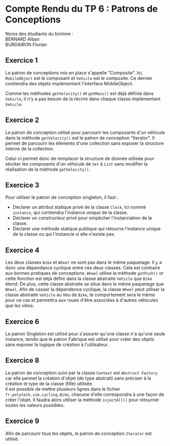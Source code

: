 # Compte Rendu du TP 6 : Patrons de Conceptions

Noms des étudiants du binôme : \
BERNARD Alban \
BURDAIRON Florian

## Exercice 1
Le patron de conceptions mis en place s'appelle "Composite".
Ici, `MobileObject` est le composant et `Vehicle` est le composite.
Ce dernier contiendra des objets implémentant l'interface MobileObject.

Comme les méthodes `getVelocity()` et `getMass()` est déjà définie dans `Vehicle`, 
il n'y a pas besoin de la récrire dans chaque classe implémentant `Vehicle`.

## Exercice 2
Le patron de conception utilisé pour parcourir les composants d'un véhicule dans la méthode `getVelocity()` est le patron de conception "Iterator".
Il permet de parcourir les éléments d'une collection sans exposer la structure interne de la collection.

Celui-ci permet donc de remplacer la structure de donnée utilisée pour stocker les composants d'un véhicule de `Set` à `List` sans modifier la réalisation de la méthode `getVelocity()`.

## Exercice 3

Pour utiliser le patron de conception singleton, il faut :
- Déclarer un attribut statique privé de la classe `Clock`, ici nommé `instance`, qui contiendra l'instance unique de la classe.
- Déclarer un constructeur privé pour empêcher l'instanciation de la classe.
- Déclarer une méthode statique publique qui retourne l'instance unique de la classe ou qui l'instancie si elle n'existe pas.

## Exercice 4

Les deux classes `Bike` et `Wheel` ne sont pas dans le même paquetage. Il y a donc une dépendance cyclique entre ces deux classes. Cela est contraire aux bonnes pratiques de conceptions.
`Wheel` utilise la méthode `getPush()` or cette fonction est déjà défini dans la classe abstraite `Vehicle` que `Bike` étend. De plus, cette classe abstraite se situe dans le même paquetage que `Wheel`.
Afin de casser la dépendence cyclique, la classe `Wheel` peut utiliser la classe abstraite `Vehicle` au lieu de `Bike`, le comportement sera le même pour ce cas et permettra aux roues d'être associées à d'autres véhicules que les vélos.

## Exercice 6

Le patron Singleton est utilisé pour s'assurer qu'une classe n'a qu'une seule instance, tandis que le patron Fabrique est utilisé pour créer des objets sans exposer la logique de création à l'utilisateur.

## Exercice 8

Le patron de conception suivi par la classe `Context` est `Abstract Factory` car elle permet la création d'objet (de type abstrait) sans préciser à la création le type de la classe (fille) utilisée. \
Il est possible de mettre plusieurs lignes dans le fichier `fr.polytech.sim.cycling.Bike`, chacune d'elle correspondra à une façon de créer l'objet. Il faudra alors utiliser la méthode `injectAll()` pour retourner toutes les valeurs possibles.

## Exercice 9

Afin de parcourir tous les objets, le patron de conception `Iterator` est utilisé.
